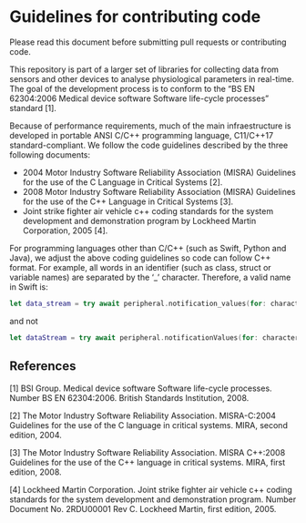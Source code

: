 # Guidelines for contributing code

Please read this document before submitting pull requests or contributing code.

This repository is part of a larger set of libraries for collecting data from
sensors and other devices to analyse physiological parameters in real-time. The 
goal of the development process is to conform to the “BS EN 62304:2006 Medical 
device software Software life-cycle processes” standard [1].

Because of performance requirements, much of the main infraestructure is 
developed in portable ANSI C/C++ programming language, C11/C++17 
standard-compliant. We follow the code guidelines described by the three 
following documents:

- 2004 Motor Industry Software Reliability Association (MISRA) Guidelines for
the use of the C Language in Critical Systems [2].
- 2008 Motor Industry Software Reliability Association (MISRA) Guidelines for
the use of the C++ Language in Critical Systems [3].
- Joint strike fighter air vehicle c++ coding standards for the system 
development and demonstration program by Lockheed Martin Corporation, 2005 [4].

For programming languages other than C/C++ (such as Swift, Python and Java),
we adjust the above coding guidelines so code can follow C++ format. For 
example, all words in an identifier (such as class, struct or variable names)
are separated by the ‘_’ character. Therefore, a valid name in Swift is:

```swift
let data_stream = try await peripheral.notification_values(for: characteristic)
```

and not

```swift
let dataStream = try await peripheral.notificationValues(for: characteristic)
```


## References

[1] BSI Group. Medical device software Software life-cycle processes. 
Number BS EN 62304:2006. British Standards Institution, 2008.

[2] The Motor Industry Software Reliability Association. MISRA-C:2004 Guidelines
 for the use of the C language in critical systems. MIRA, second edition, 2004.

[3] The Motor Industry Software Reliability Association. MISRA C++:2008 
Guidelines for the use of the C++ language in critical systems. MIRA, 
first edition, 2008.

[4] Lockheed Martin Corporation. Joint strike fighter air vehicle c++ coding 
standards for the system development and demonstration program. Number 
Document No. 2RDU00001 Rev C. Lockheed Martin, first edition, 2005.
